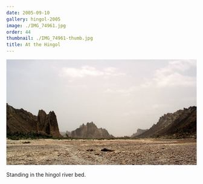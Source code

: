 ```yaml
---
date: 2005-09-10
gallery: hingol-2005
image: ./IMG_74961.jpg
order: 44
thumbnail: ./IMG_74961-thumb.jpg
title: At the Hingol
---
```


![At the Hingol](./IMG_74961.jpg)

Standing in the hingol river bed.